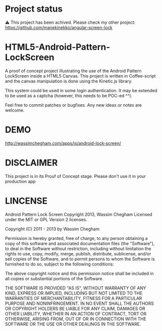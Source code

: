 # Project status
⚠️ This project has been achived. Please check my other project: https://github.com/manekinekko/angular-screen-lock

HTML5-Android-Pattern-LockScreen
================================

A proof of concept project illustrating the use of the Android Pattern LockScreen inside a HTML5 Canvas.
This project is written in Coffee-script and the canvas manipulation is done using the Kinetic.js library.


This system could be used in some login authentication. It may be extended to be used as a captcha (however, this needs to be POC-ed ^^).

Feel free to commit patches or bugfixes. Any new ideas or notes are welcome.

DEMO
===
http://wassimchegham.com/apps/js/android-lock-screen/

DISCLAIMER 
================================

This project is in its Prouf of Concept stage. Please don't use it in your production app

LINCENSE
================================

Android Pattern Lock Screen 
Copyright 2013, Wassim Chegham
Licensed under the MIT or GPL Version 2 licenses.

Copyright (C) 2011 - 2013 by Wassim Chegham

Permission is hereby granted, free of charge, to any person obtaining a copy
of this software and associated documentation files (the "Software"), to deal
in the Software without restriction, including without limitation the rights
to use, copy, modify, merge, publish, distribute, sublicense, and/or sell
copies of the Software, and to permit persons to whom the Software is
furnished to do so, subject to the following conditions:

The above copyright notice and this permission notice shall be included in
all copies or substantial portions of the Software.

THE SOFTWARE IS PROVIDED "AS IS", WITHOUT WARRANTY OF ANY KIND, EXPRESS OR
IMPLIED, INCLUDING BUT NOT LIMITED TO THE WARRANTIES OF MERCHANTABILITY,
FITNESS FOR A PARTICULAR PURPOSE AND NONINFRINGEMENT. IN NO EVENT SHALL THE
AUTHORS OR COPYRIGHT HOLDERS BE LIABLE FOR ANY CLAIM, DAMAGES OR OTHER
LIABILITY, WHETHER IN AN ACTION OF CONTRACT, TORT OR OTHERWISE, ARISING FROM,
OUT OF OR IN CONNECTION WITH THE SOFTWARE OR THE USE OR OTHER DEALINGS IN
THE SOFTWARE.
